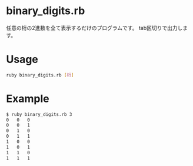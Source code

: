 binary_digits.rb
=============

任意の桁の2進数を全て表示するだけのプログラムです。
tab区切りで出力します。

# Usage
```bash
ruby binary_digits.rb [桁]
```

# Example
```bash
$ ruby binary_digits.rb 3
0   0   0
0   0   1
0   1   0
0   1   1
1   0   0
1   0   1
1   1   0
1   1   1
```
